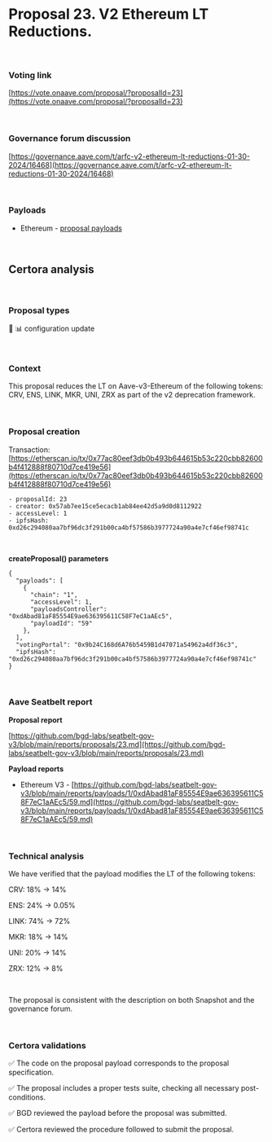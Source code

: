# Proposal 23. V2 Ethereum LT Reductions.

<br>

### Voting link

[https://vote.onaave.com/proposal/?proposalId=23](https://vote.onaave.com/proposal/?proposalId=23)

<br>

### Governance forum discussion

[https://governance.aave.com/t/arfc-v2-ethereum-lt-reductions-01-30-2024/16468](https://governance.aave.com/t/arfc-v2-ethereum-lt-reductions-01-30-2024/16468)

<br>

### Payloads

* Ethereum - [proposal payloads](https://etherscan.io/address/0x8C56419f15734b51E3Ca6D6547393914311ab44C#code#F1#L1)

<br>

## Certora analysis

<br>

### Proposal types

:wrench: :bar_chart: configuration update

<br>

### Context

This proposal reduces the LT on Aave-v3-Ethereum of the following tokens: CRV, ENS, LINK, MKR, UNI, ZRX as part of the v2 deprecation framework.

<br>

### Proposal creation

Transaction: [https://etherscan.io/tx/0x77ac80eef3db0b493b644615b53c220cbb82600b4f412888f80710d7ce419e56](https://etherscan.io/tx/0x77ac80eef3db0b493b644615b53c220cbb82600b4f412888f80710d7ce419e56)

```
- proposalId: 23
- creator: 0x57ab7ee15ce5ecacb1ab84ee42d5a9d0d8112922
- accessLevel: 1
- ipfsHash: 0xd26c294080aa7bf96dc3f291b00ca4bf57586b3977724a90a4e7cf46ef98741c
```

<br>

**createProposal() parameters**

```
{
  "payloads": [
    {
      "chain": "1",
      "accessLevel": 1,
      "payloadsController": "0xdAbad81aF85554E9ae636395611C58F7eC1aAEc5",
      "payloadId": "59"
    },
  ],
  "votingPortal": "0x9b24C168d6A76b5459B1d47071a54962a4df36c3",
  "ipfsHash": "0xd26c294080aa7bf96dc3f291b00ca4bf57586b3977724a90a4e7cf46ef98741c"
}
```

<br>

### Aave Seatbelt report

**Proposal report**

[https://github.com/bgd-labs/seatbelt-gov-v3/blob/main/reports/proposals/23.md](https://github.com/bgd-labs/seatbelt-gov-v3/blob/main/reports/proposals/23.md)

**Payload reports**

* Ethereum V3 - [https://github.com/bgd-labs/seatbelt-gov-v3/blob/main/reports/payloads/1/0xdAbad81aF85554E9ae636395611C58F7eC1aAEc5/59.md](https://github.com/bgd-labs/seatbelt-gov-v3/blob/main/reports/payloads/1/0xdAbad81aF85554E9ae636395611C58F7eC1aAEc5/59.md)

<br>

### Technical analysis

We have verified that the payload modifies the LT of the following tokens:

CRV: 18% -> 14%

ENS: 24% -> 0.05%

LINK: 74% -> 72%

MKR: 18% -> 14%

UNI: 20% -> 14%

ZRX: 12% -> 8%

<br>

The proposal is consistent with the description on both Snapshot and the governance forum.

<br>

### Certora validations

:white_check_mark: The code on the proposal payload corresponds to the proposal specification.

:white_check_mark: The proposal includes a proper tests suite, checking all necessary post-conditions. 

:white_check_mark: BGD reviewed the payload before the proposal was submitted.

:white_check_mark: Certora reviewed the procedure followed to submit the proposal.
